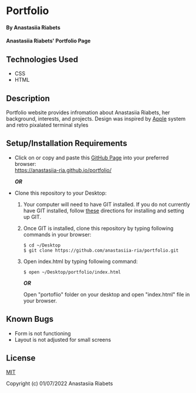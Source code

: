 # Portfolio

#### By Anastasiia Riabets

#### Anastasiia Riabets' Portfolio Page

## Technologies Used

* CSS
* HTML

## Description

Portfolio website provides infromation about Anastasiia Riabets, her background, interests, and projects.
Design was inspired by [Apple](https://www.apple.com/) system and retro pixalated terminal styles 

## Setup/Installation Requirements

* Click on or copy and paste this [GitHub Page](https://anastasiia-ria.github.io/portfolio/) into your preferred browser:<br>https://anastasiia-ria.github.io/portfolio/

  ***OR***

* Clone this repository to your Desktop:
  1. Your computer will need to have GIT installed. If you do not currently have GIT installed, follow [these](https://docs.github.com/en/get-started/quickstart/set-up-git) directions for installing and setting up GIT.
  2. Once GIT is installed, clone this repository by typing following commands in your browser:
      ```
      $ cd ~/Desktop
      $ git clone https://github.com/anastasiia-ria/portfolio.git
      ```
  3. Open index.html by typing following command: 
      ```
      $ open ~/Desktop/portfolio/index.html
      ```
      ***OR***

      Open "portoflio" folder on your desktop and open "index.html" file in your browser.

## Known Bugs

* Form is not functioning
* Layout is not adjusted for small screens

## License

[MIT](https://opensource.org/licenses/MIT)

Copyright (c) 01/07/2022 Anastasiia Riabets



